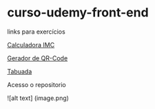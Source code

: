 # curso-udemy-front-end
links para exercícios

<a href="https://jabess7.github.io/curso-udemy-front-end/JavaScript/14_CALCULADORA_IMC/index">Calculadora IMC</a>

<a href="https://jabess7.github.io/curso-udemy-front-end/JavaScript/12_GERADOR_QR/index">Gerador de QR-Code</a>

<a href="https://jabess7.github.io/curso-udemy-front-end/JavaScript/11_TABOADA/index">Tabuada</a>


Acesso o repositorio


![alt text]
(image.png)
